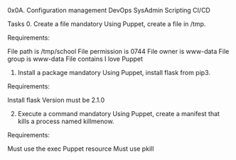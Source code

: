 0x0A. Configuration management
DevOps
SysAdmin
Scripting
CI/CD

Tasks
0. Create a file
mandatory
Using Puppet, create a file in /tmp.

Requirements:

File path is /tmp/school
File permission is 0744
File owner is www-data
File group is www-data
File contains I love Puppet

1. Install a package
mandatory
Using Puppet, install flask from pip3.

Requirements:

Install flask
Version must be 2.1.0


2. Execute a command
mandatory
Using Puppet, create a manifest that kills a process named killmenow.

Requirements:

Must use the exec Puppet resource
Must use pkill
